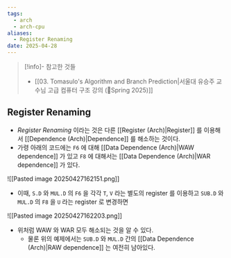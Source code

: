 ```yaml
---
tags:
  - arch
  - arch-cpu
aliases:
  - Register Renaming
date: 2025-04-28
---
```

> [!info]- 참고한 것들
> - [[03. Tomasulo's Algorithm and Branch Prediction|서울대 유승주 교수님 고급 컴퓨터 구조 강의 (Spring 2025)]]

## Register Renaming

- *Register Renaming* 이라는 것은 다른 [[Register (Arch)|Register]] 를 이용해서 [[Dependence (Arch)|Dependence]] 를 해소하는 것이다.
- 가령 아래의 코드에는 `F6` 에 대해 [[Data Dependence (Arch)|WAW dependence]] 가 있고 `F8` 에 대해서는 [[Data Dependence (Arch)|WAR dependence]] 가 있다.

![[Pasted image 20250427162151.png]]

- 이때, `S.D` 와 `MUL.D` 의 `F6` 을 각각 `T`, `V` 라는 별도의 register 를 이용하고 `SUB.D` 와 `MUL.D` 의 `F8` 을 `U` 라는 register 로 변경하면

![[Pasted image 20250427162203.png]]

- 위처럼 WAW 와 WAR 모두 해소되는 것을 알 수 있다.
	- 물론 위의 예제에서는 `SUB.D` 와 `MUL.D` 간의 [[Data Dependence (Arch)|RAW dependence]] 는 여전히 남아있다.